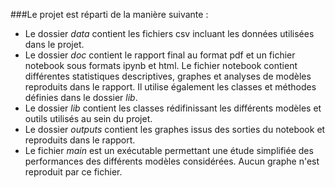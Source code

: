 ###Le projet est réparti de la manière suivante :
- Le dossier *data* contient les fichiers csv incluant les données utilisées dans le projet.
- Le dossier *doc* contient le rapport final au format pdf et un fichier notebook sous formats ipynb et html. Le fichier
notebook contient différentes statistiques descriptives, graphes et analyses de modèles reproduits dans le rapport. Il
utilise également les classes et méthodes définies dans le dossier *lib*.
- Le dossier *lib* contient les classes rédifinissant les différents modèles et outils utilisés au sein du projet.
- Le dossier *outputs* contient les graphes issus des sorties du notebook et reproduits dans le rapport.
- Le fichier *main* est un exécutable permettant une étude simplifiée des performances des différents modèles 
considérées. Aucun graphe n'est reproduit par ce fichier.
